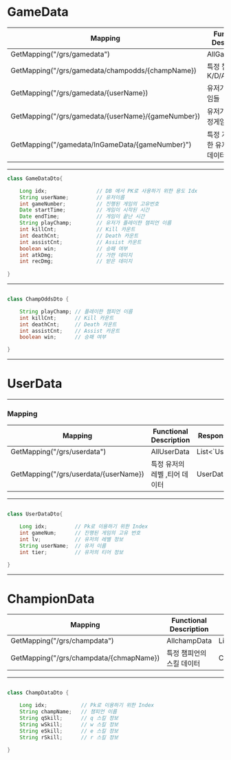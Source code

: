 <h1>GameData</h1>

|Mapping|Functional Description|ResponseEntity<>|
|---|---|---|
|GetMapping("/grs/gamedata")|AllGameData|List<`GameDataDto>|
|GetMapping("/grs/gamedata/champodds/{champName})|특정 챔피언  K/D/A/WinRate|List<`ChampOddDto>|
|GetMapping("/grs/gamedata/{userName})|유저가 참여한 게임들|List<`GameDataDto>|
|GetMapping("/grs/gamedata/{userName}/{gameNumber})|유저가 참여한 특정게임|List<`GameDataDto>|
|GetMapping("/gamedata/InGameData/{gameNumber}")|특정 게임에 참여한 유저들의 게임데이터|List<`GameDataDto>|

---

```java
class GameDataDto{

	Long idx;                // DB 에서 PK로 사용하기 위한 용도 Idx 
    String userName;         // 유저이름
    int gameNumber;          // 진행된 게임의 고유번호
    Date startTime;          // 게임이 시작된 시간
    Date endTime;            // 게임이 끝난 시간
    String playChamp;        // 유저가 플레이한 챔피언 이름
    int killCnt;             // Kill 카운트
    int deathCnt;            // Death 카운트
    int assistCnt;           // Assist 카운트
    boolean win;             // 승패 여부
    int atkDmg;              // 가한 데미지
    int recDmg;              // 받은 데미지
    
}

```


---
```java

class ChampOddsDto {

	String playChamp; // 플레이한 챔피언 이름
    int killCnt;      // Kill 카운트
    int deathCnt;     // Death 카운트
    int assistCnt;    // Assist 카운트
    boolean win;      // 승패 여부

}

```


---

 <H1>UserData</H1>

---

<h3>Mapping</h3>

|Mapping|Functional Description|ResponseEntity<>|
|---|---|---|
|GetMapping("/grs/userdata")|AllUserData|List<`UserDataDto>|
|GetMapping("/grs/userdata/{userName})|특정 유저의 레벨 ,티어 데이터|UserDataDto|



---
```java

class UserDataDto{

    Long idx;         // Pk로 이용하기 위한 Index
    int gameNum;      // 진행된 게임의 고유 번호 
    int lv;           // 유저의 레벨 정보
    String userName;  // 유저 이름
    int tier;         // 유저의 티어 정보

}

```
___

<H1>ChampionData</h1>

|Mapping|Functional Description|ResponseEntity<>|
|---|---|---|
|GetMapping("/grs/champdata")|AllchampData|List<`ChampDataDto>|
|GetMapping("/grs/champdata/{chmapName})|특정 챔피언의 스킬 데이터|ChampDataDto|

___

```java

class ChampDataDto {

    Long idx;           // Pk로 이용하기 위한 Index
    String champName;   // 챔피언 이름
    String qSkill;      // q 스킬 정보
    String wSkill;      // w 스킬 정보
    String eSkill;      // e 스킬 정보
    String rSkill;      // r 스킬 정보

}

```
